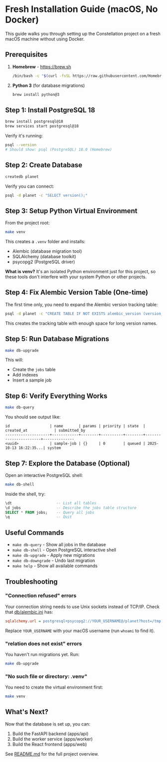 # Fresh Installation Guide (macOS, No Docker)

This guide walks you through setting up the Constellation project on a fresh macOS machine without using Docker.

## Prerequisites

1. **Homebrew** - https://brew.sh
   ```bash
   /bin/bash -c "$(curl -fsSL https://raw.githubusercontent.com/Homebrew/install/HEAD/install.sh)"
   ```

2. **Python 3** (for database migrations)
   ```bash
   brew install python@3
   ```

## Step 1: Install PostgreSQL 18

```bash
brew install postgresql@18
brew services start postgresql@18
```

Verify it's running:
```bash
psql --version
# Should show: psql (PostgreSQL) 18.0 (Homebrew)
```

## Step 2: Create Database

```bash
createdb planet
```

Verify you can connect:
```bash
psql -d planet -c "SELECT version();"
```

## Step 3: Setup Python Virtual Environment

From the project root:

```bash
make venv
```

This creates a `.venv` folder and installs:
- Alembic (database migration tool)
- SQLAlchemy (database toolkit)
- psycopg2 (PostgreSQL driver)

**What is venv?** It's an isolated Python environment just for this project, so these tools don't interfere with your system Python or other projects.

## Step 4: Fix Alembic Version Table (One-time)

The first time only, you need to expand the Alembic version tracking table:

```bash
psql -d planet -c "CREATE TABLE IF NOT EXISTS alembic_version (version_num VARCHAR(64) PRIMARY KEY);"
```

This creates the tracking table with enough space for long version names.

## Step 5: Run Database Migrations

```bash
make db-upgrade
```

This will:
- Create the `jobs` table
- Add indexes
- Insert a sample job

## Step 6: Verify Everything Works

```bash
make db-query
```

You should see output like:
```
id                  | name       | params | priority | state  | created_at            | submitted_by
--------------------+------------+--------+----------+--------+-----------------------+--------------
<uuid>              | sample-job | {}     | 0        | queued | 2025-10-13 16:22:35...| system
```

## Step 7: Explore the Database (Optional)

Open an interactive PostgreSQL shell:
```bash
make db-shell
```

Inside the shell, try:
```sql
\dt                    -- List all tables
\d jobs                -- Describe the jobs table structure
SELECT * FROM jobs;    -- Query all jobs
\q                     -- Quit
```

## Useful Commands

- `make db-query` - Show all jobs in the database
- `make db-shell` - Open PostgreSQL interactive shell
- `make db-upgrade` - Apply new migrations
- `make db-downgrade` - Undo last migration
- `make help` - Show all available commands

## Troubleshooting

### "Connection refused" errors
Your connection string needs to use Unix sockets instead of TCP/IP. Check that [db/alembic.ini](db/alembic.ini) has:
```ini
sqlalchemy.url = postgresql+psycopg2://YOUR_USERNAME@/planet?host=/tmp
```
Replace `YOUR_USERNAME` with your macOS username (run `whoami` to find it).

### "relation does not exist" errors
You haven't run migrations yet. Run:
```bash
make db-upgrade
```

### "No such file or directory: .venv"
You need to create the virtual environment first:
```bash
make venv
```

## What's Next?

Now that the database is set up, you can:
1. Build the FastAPI backend (apps/api)
2. Build the worker service (apps/worker)
3. Build the React frontend (apps/web)

See [README.md](README.md) for the full project overview.
